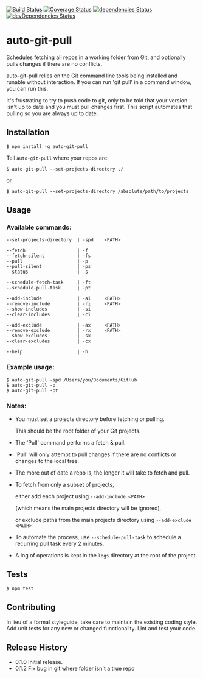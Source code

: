 [![Build Status](https://travis-ci.org/alexc155/auto-git-pull.svg?branch=master)](https://travis-ci.org/alexc155/auto-git-pull)
[![Coverage Status](https://coveralls.io/repos/github/alexc155/auto-git-pull/badge.svg?branch=master)](https://coveralls.io/github/alexc155/auto-git-pull?branch=master)
[![dependencies Status](https://david-dm.org/alexc155/auto-git-pull/status.svg)](https://david-dm.org/alexc155/auto-git-pull)
[![devDependencies Status](https://david-dm.org/alexc155/auto-git-pull/dev-status.svg)](https://david-dm.org/alexc155/auto-git-pull?type=dev)

# auto-git-pull

Schedules fetching all repos in a working folder from Git, and optionally pulls changes if there are no conflicts.

auto-git-pull relies on the Git command line tools being installed and runable without interaction. If you can run 'git pull' in a command window, you can run this.

It's frustrating to try to push code to git, only to be told that your version isn't up to date and you must pull changes first. This script automates that pulling so you are always up to date.

## Installation

```
$ npm install -g auto-git-pull
```

Tell `auto-git-pull` where your repos are:

```
$ auto-git-pull --set-projects-directory ./
```

or

```
$ auto-git-pull --set-projects-directory /absolute/path/to/projects
```

## Usage

### Available commands:

    --set-projects-directory  | -spd    <PATH>

    --fetch                   | -f
    --fetch-silent            | -fs
    --pull                    | -p
    --pull-silent             | -ps
    --status                  | -s

    --schedule-fetch-task     | -ft
    --schedule-pull-task      | -pt

    --add-include             | -ai     <PATH>
    --remove-include          | -ri     <PATH>
    --show-includes           | -si
    --clear-includes          | -ci

    --add-exclude             | -ax     <PATH>
    --remove-exclude          | -rx     <PATH>
    --show-excludes           | -sx
    --clear-excludes          | -cx

    --help                    | -h

### Example usage:

    $ auto-git-pull -spd /Users/you/Documents/GitHub
    $ auto-git-pull -p
    $ auto-git-pull -pt

### Notes:

* You must set a projects directory before fetching or pulling.
    
    This should be the root folder of your Git projects.

* The 'Pull' command performs a fetch & pull.
  
* 'Pull' will only attempt to pull changes if there are no conflicts or changes to the local tree.

* The more out of date a repo is, the longer it will take to fetch and pull.

* To fetch from only a subset of projects,

    either add each project using `--add-include <PATH>`

    (which means the main projects directory will be ignored),

    or exclude paths from the main projects directory using `--add-exclude <PATH>`

* To automate the process, use `--schedule-pull-task` to schedule a recurring pull task every 2 minutes.

* A log of operations is kept in the `logs` directory at the root of the project.

## Tests

```
$ npm test
```

## Contributing

In lieu of a formal styleguide, take care to maintain the existing coding style.
Add unit tests for any new or changed functionality. Lint and test your code.

## Release History

- 0.1.0 Initial release.
- 0.1.2 Fix bug in git where folder isn't a true repo
